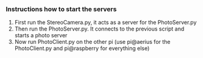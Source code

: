 ### Instructions how to start the servers

1. First run the StereoCamera.py, it acts as a server for the PhotoServer.py
2. Then run the PhotoServer.py. It connects to the previous script and starts a photo server
3. Now run PhotoClient.py on the other pi (use pi@aerius for the PhotoClient.py and pi@raspberry for everything else)
